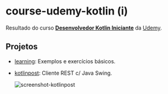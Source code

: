 # course-udemy-kotlin (i)

Resultado do curso **[Desenvolvedor Kotlin Iniciante](https://www.udemy.com/desenvolvedor-kotlin-iniciante)** da [Udemy](https://www.udemy.com/).

## Projetos

- [learning](../../tree/master/learning): Exemplos e exercícios básicos.

- [kotlinpost](../../tree/master/kotlinpost): Cliente REST c/ Java Swing.

  ![screenshot-kotlinpost](../../raw/master/kotlinpost/kotlinpost.png)
